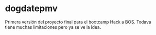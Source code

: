 # dogdatepmv
Primera versión del proyecto final para el bootcamp Hack a BOS. Todava tiene muchas limitaciones pero ya se ve la idea.

